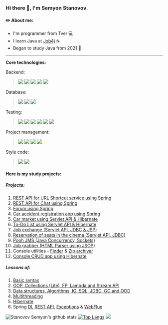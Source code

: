 ### Hi there 👋, I'm Semyon Stanovov.

#### :pencil2: About me:

+ I'm programmer from Tver :computer:
+ I learn Java at [Job4j](https://job4j.ru/) :coffee:
+ Began to study Java from 2021 :date:

---

<b>Core technologies:</b>

Backend: 
> ![](https://img.shields.io/badge/Java->=_8-orange)
> ![](https://img.shields.io/badge/Spring->=_5.0-c0ffee)
> ![](https://img.shields.io/badge/Hibernate->=_5.0-green)
> ![](https://img.shields.io/badge/JDBC-738bff)
> ![](https://img.shields.io/badge/Servlet-AFBBF8)

Database: 
> ![](https://img.shields.io/badge/PostgerSQL-9-blue)
> ![](https://img.shields.io/badge/MySQL-8-ffc600)
> ![](https://img.shields.io/badge/Liquibase-3-ff3333)

Testing:
> ![](https://img.shields.io/badge/JUnit-4-yellowgreen)
> ![](https://img.shields.io/badge/Mockito-brightgreen)
> ![](https://img.shields.io/badge/JaCoCo-c75a28)
> ![](https://img.shields.io/badge/JMH-23343e)
> ![](https://img.shields.io/badge/HSQLDB-03658c)
> ![](https://img.shields.io/badge/H2-0007c7)

Project management: 
> ![](https://img.shields.io/badge/Maven-3-red)
> ![](https://img.shields.io/badge/Travis-CI-succes)
> ![](https://img.shields.io/badge/ApacheTomcat-yellow)
> ![](https://img.shields.io/badge/Heroku-42578d)

Style code:

> ![](https://img.shields.io/badge/Checkstyle-lightgrey)
> ![](https://img.shields.io/badge/JavaDoc-f2f2f2)

#### Here is my study projects:
##### Projects:
1. [REST API for URL Shortcut service using Spring](https://github.com/stanovov/job4j_url_shortcut)
2. [REST API for Chat using Spring](https://github.com/stanovov/job4j_chat)
3. [Forum using Spring](https://github.com/stanovov/job4j_forum)
4. [Car accident registration app using Spring](https://github.com/stanovov/job4j_car_accident)
5. [Car market using Servlet API & Hibernate](https://github.com/stanovov/job4j_cars)
6. [To-Do List using Servlet API & Hibernate](https://github.com/stanovov/job4j_todo)
7. [Job exchange (Servlet API, JDBC & JSP)](https://github.com/stanovov/job4j_dreamjob)
8. [Reservation of seats in the cinema (Servlet API, JDBC)](https://github.com/stanovov/job4j_cinema)
9. [Pooh JMS (Java Concurrency, Sockets)](https://github.com/stanovov/job4j_pooh)
10. [Job grabber (HTML Parser using JSOP)](https://github.com/stanovov/job4j_grabber)
11. Console utilities - [Finder](https://github.com/stanovov/job4j_finder) & [Zip archiver](https://github.com/stanovov/job4j_zip)
12. [Console CRUD app using Hibernate](https://github.com/stanovov/job4j_tracker)

##### Lessons of:
1. [Basic syntax](https://github.com/stanovov/job4j_elementary)
2. [OOP, Collections (Lite), FP, Lambda and Stream API](https://github.com/stanovov/job4j_trainee)
3. [Data structures, Algorithms, IO, SQL, JDBC, GC and OOD](https://github.com/stanovov/job4j_design)
4. [Multithreading](https://github.com/stanovov/job4j_threads)
5. [Hibernate](https://github.com/stanovov/job4j_hibernate)
6. Spring [DI](https://github.com/stanovov/job4j_spring), [REST API](https://github.com/stanovov/job4j_rest), [Exceptions](https://github.com/stanovov/job4j_bank) & [WebFlux](https://github.com/stanovov/weather_reactive)

![Stanovov Semyon's github stats](https://github-readme-stats.vercel.app/api?username=stanovov&hide=stars,prs,issues,contribs)
[![Top Langs](https://github-readme-stats.vercel.app/api/top-langs/?username=stanovov&layout=compact&hide=shell)](https://github.com/stanovov/github-readme-stats)
![](https://komarev.com/ghpvc/?username=stanovov)
